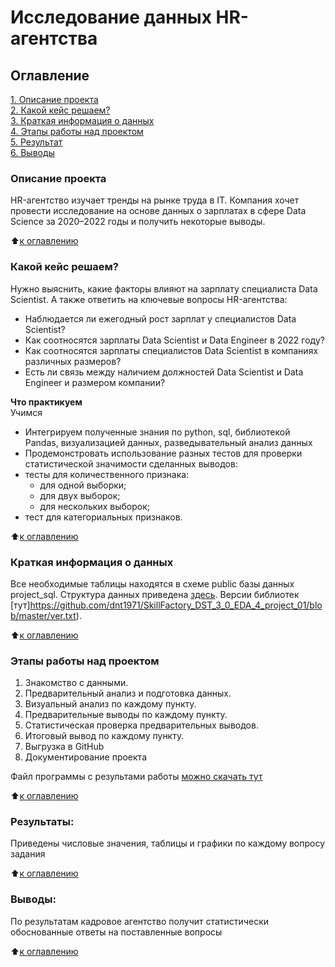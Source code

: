 
# Исследование данных HR-агентства
## Оглавление  
[1. Описание проекта](#описание-проекта)  
[2. Какой кейс решаем?](#какой-кейс-решаем)  
[3. Краткая информация о данных](#краткая-информация-о-данных)  
[4. Этапы работы над проектом](#этапы-работы-над-проектом)  
[5. Результат](#результаты)    
[6. Выводы](#выводы) 

### Описание проекта   
HR-агентство изучает тренды на рынке труда в IT. Компания хочет провести исследование на основе данных о зарплатах в сфере Data Science за 2020–2022 годы и получить некоторые выводы.

:arrow_up:[к оглавлению](#оглавление)

### Какой кейс решаем?    
Нужно выяснить, какие факторы влияют на зарплату специалиста Data Scientist.
А также ответить на ключевые вопросы HR-агентства:
- Наблюдается ли ежегодный рост зарплат у специалистов Data Scientist?
- Как соотносятся зарплаты Data Scientist и Data Engineer в 2022 году?
- Как соотносятся зарплаты специалистов Data Scientist в компаниях различных размеров?
- Есть ли связь между наличием должностей Data Scientist и Data Engineer и размером компании?

**Что практикуем**     
Учимся 
  - Интегрируем полученные знания по python, sql, библиотекой Pandas, визуализацией данных, разведывательный анализ данных
  - Продемонстровать использование разных тестов для проверки статистической значимости сделанных выводов:
  - тесты для количественного признака:
    * для одной выборки;
    * для двух выборок;
    * для нескольких выборок;
  - тест для категориальных признаков.

:arrow_up:[к оглавлению](#оглавление)


### Краткая информация о данных
Все необходимые таблицы находятся в схеме public базы данных project_sql.
Структура данных приведена [здесь](https://github.com/dnt1971/SkillFactory_DST_3_0_EDA_4_project_01/blob/master/data/ds_salaries.csv). Версии библиотек [тут]https://github.com/dnt1971/SkillFactory_DST_3_0_EDA_4_project_01/blob/master/ver.txt).

:arrow_up:[к оглавлению](#оглавление)


### Этапы работы над проектом  
1. Знакомство с данными.
2. Предварительный анализ и подготовка данных.
3. Визуальный анализ по каждому пункту. 
4. Предварительные выводы по каждому пункту.
5. Статистическая проверка предварительных выводов.
6. Итоговый вывод по каждому пункту.
7. Выгрузка в GitHub
8. Документирование проекта

Файл программы с результами работы [можно скачать тут](https://github.com/dnt1971/SkillFactory_DST_3_0_EDA_4_project_01/blob/master/SkillFactory_DST_3_0_EDA_4_Статистические_тесты_Практика.ipynb) 
  
:arrow_up:[к оглавлению](#оглавление)

### Результаты:  
Приведены числовые значения, таблицы и графики по каждому вопросу задания

:arrow_up:[к оглавлению](#оглавление)

### Выводы:  
По результатам кадровое агентство получит статистически обоснованные ответы на поставленные вопросы

:arrow_up:[к оглавлению](#оглавление)